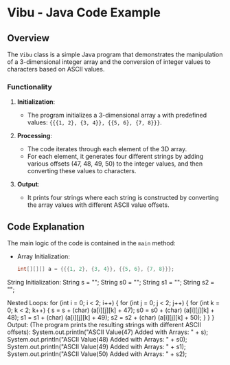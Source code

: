 # Vibu - Java Code Example

## Overview

The `Vibu` class is a simple Java program that demonstrates the manipulation of a 3-dimensional integer array and the conversion of integer values to characters based on ASCII values.

### Functionality

1. **Initialization**: 
   - The program initializes a 3-dimensional array `a` with predefined values: `{{{1, 2}, {3, 4}}, {{5, 6}, {7, 8}}}`.

2. **Processing**:
   - The code iterates through each element of the 3D array.
   - For each element, it generates four different strings by adding various offsets (47, 48, 49, 50) to the integer values, and then converting these values to characters.

3. **Output**:
   - It prints four strings where each string is constructed by converting the array values with different ASCII value offsets.

## Code Explanation

The main logic of the code is contained in the `main` method:

- Array Initialization:
  ```java
  int[][][] a = {{{1, 2}, {3, 4}}, {{5, 6}, {7, 8}}};

 String Initialization:
String s = ""; 
String s0 = ""; 
String s1 = "";
String s2 = "";

Nested Loops:
for (int i = 0; i < 2; i++) {
    for (int j = 0; j < 2; j++) {
        for (int k = 0; k < 2; k++) {
            s = s + (char) (a[i][j][k] + 47); 
            s0 = s0 + (char) (a[i][j][k] + 48); 
            s1 = s1 + (char) (a[i][j][k] + 49);
            s2 = s2 + (char) (a[i][j][k] + 50); 
        }
    }
}
Output:   (The program prints the resulting strings with different ASCII offsets):
System.out.println("ASCII Value(47) Added with Arrays: " + s);
System.out.println("ASCII Value(48) Added with Arrays: " + s0);
System.out.println("ASCII Value(49) Added with Arrays: " + s1);
System.out.println("ASCII Value(50) Added with Arrays: " + s2);

